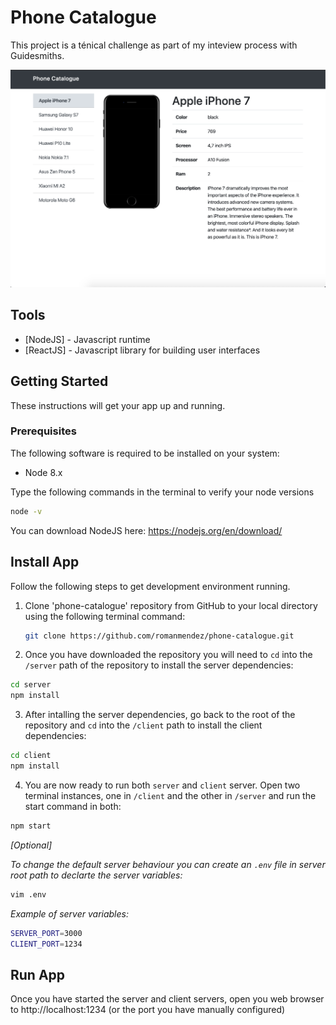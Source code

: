 # Phone Catalogue

This project is a ténical challenge as part of my inteview process with Guidesmiths.

<img src="./server/public/images/app_screenshot2.png">

## Tools

- [NodeJS] - Javascript runtime
- [ReactJS] - Javascript library for building user interfaces

## Getting Started

These instructions will get your app up and running.

### Prerequisites

The following software is required to be installed on your system:

  - Node 8.x

Type the following commands in the terminal to verify your node versions

  ```bash
  node -v
  ```
You can download NodeJS here: https://nodejs.org/en/download/

## Install App

Follow the following steps to get development environment running.

1. Clone 'phone-catalogue' repository from GitHub to your local directory using the following terminal command:

   ```bash
   git clone https://github.com/romanmendez/phone-catalogue.git
   ```

2. Once you have downloaded the repository you will need to `cd` into the `/server` path of the repository to install the server dependencies:

```bash
cd server
npm install
```

3. After intalling the server dependencies, go back to the root of the repository and `cd` into the `/client` path to install the client dependencies:

```bash
cd client
npm install
```

4. You are now ready to run both `server` and `client` server. Open two terminal instances, one in `/client` and the other in `/server` and run the start command in both:

```bash
npm start
```

*[Optional]*

*To change the default server behaviour you can create an `.env` file in server root path to declarte the server variables:*

```bash
vim .env
```

*Example of server variables:*

```bash
SERVER_PORT=3000
CLIENT_PORT=1234

```

## Run App

Once you have started the server and client servers, open you web browser to http://localhost:1234 (or the port you have manually configured)
